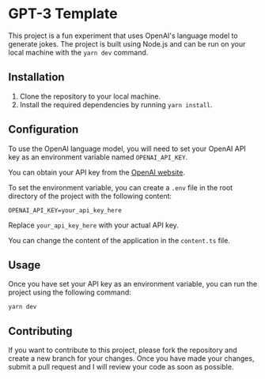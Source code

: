 # GPT-3 Template

This project is a fun experiment that uses OpenAI's language model to generate jokes. The project is built using Node.js and can be run on your local machine with the `yarn dev` command.

## Installation

1. Clone the repository to your local machine.
2. Install the required dependencies by running `yarn install`.

## Configuration

To use the OpenAI language model, you will need to set your OpenAI API key as an environment variable named `OPENAI_API_KEY`.

You can obtain your API key from the [OpenAI website](https://beta.openai.com/docs/api-reference/authentication).

To set the environment variable, you can create a `.env` file in the root directory of the project with the following content:

```
OPENAI_API_KEY=your_api_key_here
```

Replace `your_api_key_here` with your actual API key.

You can change the content of the application in the `content.ts` file.

## Usage

Once you have set your API key as an environment variable, you can run the project using the following command:

```
yarn dev
```

## Contributing

If you want to contribute to this project, please fork the repository and create a new branch for your changes. Once you have made your changes, submit a pull request and I will review your code as soon as possible.
